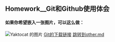 ## Homework__Git和Github使用体会
#### 如果你希望嵌入一张图片，可以这么做：
 
![Yaktocat 的图片](https://github.com/zhj0415/Homework/blob/main/Xinghua.JPG)
[Git的下载链接](https://git-scm.com/)
[跳转到other.md](./other.md)
